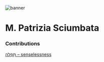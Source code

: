 <html><body><img id="banner" src="/sahd/images/banners/banner.png" alt="banner" /></body></html>

# **M. Patrizia Sciumbata**


### Contributions
[תִּפְלָה – senselessness](../words/senselessness.md)<br>